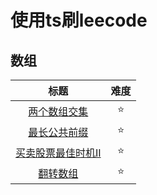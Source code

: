 
# 使用ts刷leecode

## 数组

|                             标题                             | 难度 |
| :----------------------------------------------------------: | :--: |
|   [两个数组交集](./src/01Array/two-array-intersection.ts)    |  ⭐️   |
|    [最长公共前缀](./src/01Array/longest-common-peifix.ts)    |  ⭐️   |
| [买卖股票最佳时机II](./src/01Array/best-time-to-buy-and-sell-stock-ii.ts) |  ⭐️   |
| [翻转数组](./src/01Array/rotate-array.ts) |  ⭐️   |

